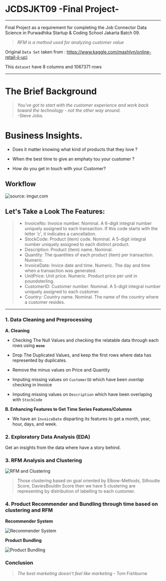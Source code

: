 # JCDSJKT09 -Final Project-
<hr>

Final Project as a requirement for completing the Job Connector Data Science in Purwadhika Startup & Coding School Jakarta Batch 09.

> *RFM is a method used for analyzing customer value*

Original `Data Set` taken from : https://www.kaggle.com/mashlyn/online-retail-ii-uci

This `dataset` have 8 columns and 1067371 rows
<hr>

# The Brief Background

>*You've got to start with the customer experience and work back toward the technology - not the other way around.*
<br>-Steve Jobs.

# Business Insights.

- Does it matter knowing what kind of products that they love ?

- When the best time to give an emphaty tou your customer ?

- How do you get in touch with your Customer?


## Workflow

<img src="https://i.imgur.com/1jrJj0xh.png" title="source: imgur.com"/>


## Let's Take a Look The Features:

> - InvoiceNo: Invoice number. Nominal. A 6-digit integral number uniquely assigned to each transaction. If this code starts with the letter 'c', it indicates a cancellation.
> - StockCode: Product (item) code. Nominal. A 5-digit integral number uniquely assigned to each distinct product.
> - Description: Product (item) name. Nominal.
> - Quantity: The quantities of each product (item) per transaction. Numeric.
> - InvoiceDate: Invice date and time. Numeric. The day and time when a transaction was generated.
> - UnitPrice: Unit price. Numeric. Product price per unit in poundsterling.
> - CustomerID: Customer number. Nominal. A 5-digit integral number uniquely assigned to each customer.
> - Country: Country name. Nominal. The name of the country where a customer resides.
<hr>



### 1. Data Cleaning and Preprocessing

**A. Cleaning** 

- Checking The Null Values and checking the relatable data through each rows using **`msno`**

- Drop The Duplicated Values, and keep the first rows where data has represented by duplicates.

- Remove the minus values on Price and Quantity

- Imputing missing values on `CustomerID` which have been *overlap* checking in Invoice

- Imputing missing values on `Description` which have been overlaping with `StockCode`

**B. Enhancing Features to Get Time Series Features/Columns**

- We have an `InvoiceDate` disparting its features to get a month, year, hour, days, and week.

### 2. Exploratory Data Analysis (EDA)

Get an insights from the data where have a story behind.

### 3. RFM Analysis and Clustering

![RFM and Clustering](https://user-images.githubusercontent.com/61248667/92995376-40570680-f52d-11ea-8926-f479f36a527d.png)

> Those clustering based on goal oriented by Elbow-Methods, Silhoutte Score, DaviesBouldin Score then we have 5 clustering are representing by distribution of labelling to each customer.

### 4. Product Recommender and Bundling through time based on clustering and RFM

**Recommender System**

![Recommender System](https://user-images.githubusercontent.com/61248667/92995446-ff132680-f52d-11ea-81f4-d8149db0b1f4.png)

**Product Bundling**

![Product Bundling](https://user-images.githubusercontent.com/61248667/92995477-3e417780-f52e-11ea-959e-9d334af4e2e7.png)


### Conclusion

> *The best marketing doesn't feel like marketing* - Tom Fishburne
